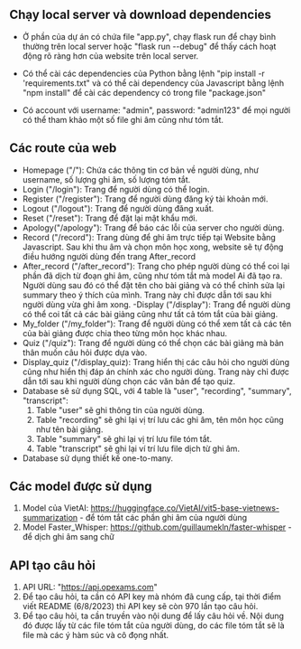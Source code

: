 ## Chạy local server và download dependencies

-   Ở phần của dự án có chứa file "app.py", chạy flask run để chạy bình thường trên local server hoặc "flask run --debug" để thấy cách hoạt động rõ ràng hơn của website trên local server.

-   Có thể cài các dependencies của Python bằng lệnh "pip install -r 'requirements.txt" và có thể cài dependency của Javascript bằng lệnh "npm install" để cài các dependency có trong file "package.json"

-   Có account với username: "admin", password: "admin123" để mọi người có thể tham khảo một số file ghi âm cũng như tóm tắt.

## Các route của web

-   Homepage ("/"): Chứa các thông tin cơ bản về người dùng, như username, số lượng ghi âm, số lượng tóm tắt.
-   Login ("/login"): Trang để người dùng có thể login.
-   Register ("/register"): Trang để người dùng đăng ký tài khoản mới.
-   Logout ("/logout"): Trang để người dùng đăng xuất.
-   Reset ("/reset"): Trang để đặt lại mật khẩu mới.
-   Apology("/apology"): Trang để báo các lỗi của server cho người dùng.
-   Record ("/record"): Trang dùng để ghi âm trực tiếp tại Website bằng Javascript. Sau khi thu âm và chọn môn học xong, website sẽ tự động điều hướng người dùng đến trang After_record
-   After_record ("/after_record"): Trang cho phép người dùng có thể coi lại phần đã dịch từ đoạn ghi âm, cũng như tóm tắt mà model Ai đã tạo ra. Người dùng sau đó có thể đặt tên cho bài giảng và có thể chỉnh sửa lại summary theo ý thích của mình. Trang này chỉ được dẫn tới sau khi người dùng vừa ghi âm xong.
    -Display ("/display"): Trang để người dùng có thể coi tất cả các bài giảng cũng như tất cả tóm tắt của bài giảng.
-   My_folder ("/my_folder"): Trang để người dùng có thể xem tất cả các tên của bài giảng được chia theo từng môn học khác nhau.
-   Quiz ("/quiz"): Trang để người dùng có thể chọn các bài giảng mà bản thân muốn câu hỏi được dựa vào.
-   Display_quiz ("/display_quiz): Trang hiển thị các câu hỏi cho người dùng cũng như hiển thị đáp án chính xác cho người dùng. Trang này chỉ được dẫn tới sau khi người dùng chọn các văn bản để tạo quiz.
-   Database sẽ sử dụng SQL, với 4 table là "user", "recording", "summary", "transcript":
    1. Table "user" sẽ ghi thông tin của người dùng.
    2. Table "recording" sẽ ghi lại vị trí lưu các ghi âm, tên môn học cũng như tên bài giảng.
    3. Table "summary" sẽ ghi lại vị trí lưu file tóm tắt.
    4. Table "transcript" sẽ ghi lại ví trí lưu file dịch từ ghi âm.
-   Database sử dụng thiết kế one-to-many.

## Các model được sử dụng

1. Model của VietAI: https://huggingface.co/VietAI/vit5-base-vietnews-summarization - để tóm tắt các phần ghi âm của người dùng
2. Model Faster_Whisper: https://github.com/guillaumekln/faster-whisper - để dịch ghi âm sang chữ

## API tạo câu hỏi

1. API URL: "https://api.opexams.com"
2. Để tạo câu hỏi, ta cần có API key mà nhóm đã cung cấp, tại thời điểm viết README (6/8/2023) thì API key sẽ còn 970 lần tạo câu hỏi.
3. Để tạo câu hỏi, ta cần truyền vào nội dung để lấy câu hỏi về. Nội dung đó được lấy từ các file tóm tắt của người dùng, do các file tóm tắt sẽ là file mà các ý hàm súc và cô đọng nhất.
